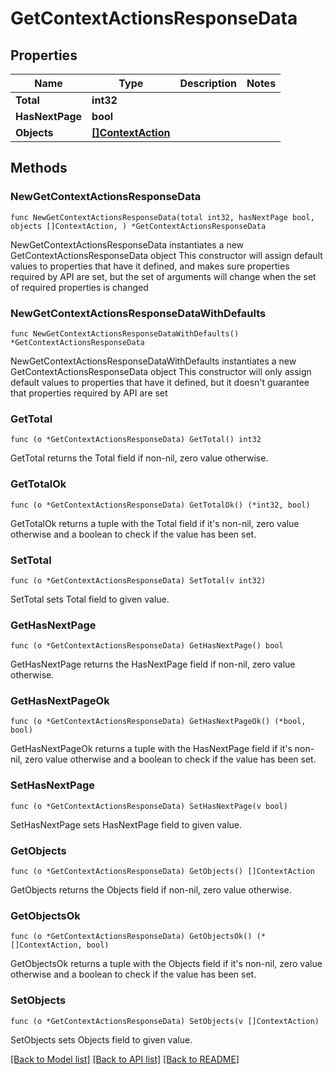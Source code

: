 # GetContextActionsResponseData

## Properties

Name | Type | Description | Notes
------------ | ------------- | ------------- | -------------
**Total** | **int32** |  | 
**HasNextPage** | **bool** |  | 
**Objects** | [**[]ContextAction**](ContextAction.md) |  | 

## Methods

### NewGetContextActionsResponseData

`func NewGetContextActionsResponseData(total int32, hasNextPage bool, objects []ContextAction, ) *GetContextActionsResponseData`

NewGetContextActionsResponseData instantiates a new GetContextActionsResponseData object
This constructor will assign default values to properties that have it defined,
and makes sure properties required by API are set, but the set of arguments
will change when the set of required properties is changed

### NewGetContextActionsResponseDataWithDefaults

`func NewGetContextActionsResponseDataWithDefaults() *GetContextActionsResponseData`

NewGetContextActionsResponseDataWithDefaults instantiates a new GetContextActionsResponseData object
This constructor will only assign default values to properties that have it defined,
but it doesn't guarantee that properties required by API are set

### GetTotal

`func (o *GetContextActionsResponseData) GetTotal() int32`

GetTotal returns the Total field if non-nil, zero value otherwise.

### GetTotalOk

`func (o *GetContextActionsResponseData) GetTotalOk() (*int32, bool)`

GetTotalOk returns a tuple with the Total field if it's non-nil, zero value otherwise
and a boolean to check if the value has been set.

### SetTotal

`func (o *GetContextActionsResponseData) SetTotal(v int32)`

SetTotal sets Total field to given value.


### GetHasNextPage

`func (o *GetContextActionsResponseData) GetHasNextPage() bool`

GetHasNextPage returns the HasNextPage field if non-nil, zero value otherwise.

### GetHasNextPageOk

`func (o *GetContextActionsResponseData) GetHasNextPageOk() (*bool, bool)`

GetHasNextPageOk returns a tuple with the HasNextPage field if it's non-nil, zero value otherwise
and a boolean to check if the value has been set.

### SetHasNextPage

`func (o *GetContextActionsResponseData) SetHasNextPage(v bool)`

SetHasNextPage sets HasNextPage field to given value.


### GetObjects

`func (o *GetContextActionsResponseData) GetObjects() []ContextAction`

GetObjects returns the Objects field if non-nil, zero value otherwise.

### GetObjectsOk

`func (o *GetContextActionsResponseData) GetObjectsOk() (*[]ContextAction, bool)`

GetObjectsOk returns a tuple with the Objects field if it's non-nil, zero value otherwise
and a boolean to check if the value has been set.

### SetObjects

`func (o *GetContextActionsResponseData) SetObjects(v []ContextAction)`

SetObjects sets Objects field to given value.



[[Back to Model list]](../README.md#documentation-for-models) [[Back to API list]](../README.md#documentation-for-api-endpoints) [[Back to README]](../README.md)



